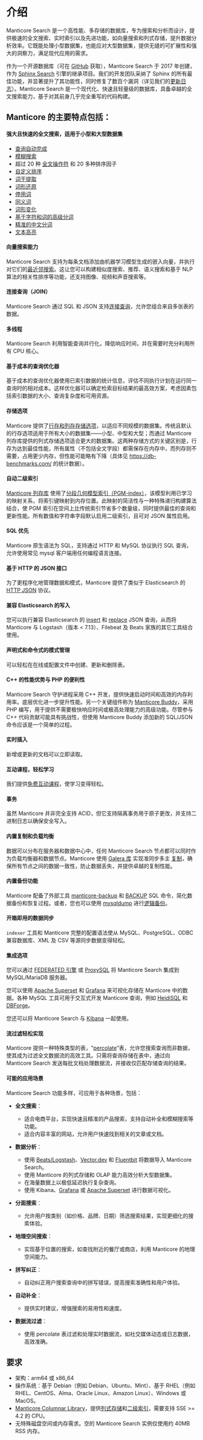 # 介绍

Manticore Search 是一个高性能、多存储的数据库，专为搜索和分析而设计，提供极速的全文搜索、实时索引以及先进功能，如向量搜索和列式存储，提升数据分析效率。它既能处理小型数据集，也能应对大型数据集，提供无缝的可扩展性和强大的洞察力，满足现代应用的需求。

作为一个开源数据库（可在 [GitHub](https://github.com/manticoresoftware/manticoresearch/) 获取），Manticore Search 于 2017 年创建，作为 [Sphinx Search](https://sphinxsearch.com/) 引擎的继承项目。我们的开发团队采纳了 Sphinx 的所有最佳功能，并显著提升了其功能性，同时修复了数百个漏洞（详见我们的[更新日志](https://manual.manticoresearch.com/Changelog)）。Manticore Search 是一个现代化、快速且轻量级的数据库，具备卓越的全文搜索能力，基于对其前身几乎完全重写的代码构建。

## Manticore 的主要特点包括：
#### 强大且快速的全文搜索，适用于小型和大型数据集

  * [查询自动完成](Searching/Autocomplete.md)
  * [模糊搜索](Searching/Spell_correction.md#Fuzzy-Search)
  * 超过 20 种 [全文操作符](https://play.manticoresearch.com/fulltextintro/)<!--{target="_blank"}--> 和 20 多种排序因子
  * [自定义排序](Searching/Sorting_and_ranking.md#Ranking-overview)
  * [词干提取](Creating_a_table/NLP_and_tokenization/Morphology.md)
  * [词形还原](Creating_a_table/NLP_and_tokenization/Morphology.md)
  * [停用词](Creating_a_table/NLP_and_tokenization/Ignoring_stop-words.md)
  * [同义词](Creating_a_table/NLP_and_tokenization/Exceptions.md)
  * [词形变化](Creating_a_table/NLP_and_tokenization/Wordforms.md)
  * [基于字符和词的高级分词](Creating_a_table/NLP_and_tokenization/Low-level_tokenization.md)
  * [精准的中文分词](Creating_a_table/NLP_and_tokenization/Languages_with_continuous_scripts.md)
  * [文本高亮](Searching/Highlighting.md)

#### 向量搜索能力
Manticore Search 支持为每条文档添加由机器学习模型生成的嵌入向量，并执行对它们的[最近邻搜索](Searching/KNN.md)。这让您可以构建相似度搜索、推荐、语义搜索和基于 NLP 算法的相关性排序等功能，还支持图像、视频和声音搜索等。

#### 连接查询（JOIN）
Manticore Search 通过 SQL 和 JSON 支持[连接查询](Searching/Joining.md)，允许您组合来自多张表的数据。

#### 多线程
Manticore Search 利用智能查询并行化，降低响应时间，并在需要时充分利用所有 CPU 核心。

#### 基于成本的查询优化器
基于成本的查询优化器使用已索引数据的统计信息，评估不同执行计划在运行同一查询时的相对成本。这样优化器可以确定检索目标结果的最高效方案，考虑因素包括索引数据的大小、查询复杂度和可用资源。

#### 存储选项
Manticore 提供了[行存和列存存储选项](Creating_a_table/Data_types.md#Row-wise-and-columnar-attribute-storages)，以适应不同规模的数据集。传统且默认的行存选项适用于所有大小的数据集——小型、中型和大型；而通过 Manticore 列存库提供的列式存储选项适合更大的数据集。这两种存储方式的关键区别是，行存为达到最佳性能，所有属性（不包括全文字段）都需保存在内存中，而列存则不需要，占用更少内存，但性能可能略有下降（具体见 https://db-benchmarks.com/ 的统计数据）。

#### 自动二级索引
[Manticore 列存库](https://github.com/manticoresoftware/columnar/) 使用了[分段几何模型索引（PGM-index）](https://github.com/gvinciguerra/PGM-index)，该模型利用已学习的映射关系，将索引键映射到内存位置。此映射的简洁性与一种特殊递归构建算法结合，使 PGM 索引在空间上比传统索引节省多个数量级，同时提供最佳的查询和更新性能。所有数值和字符串字段默认启用二级索引，且可对 JSON 属性启用。

#### SQL 优先
Manticore 原生语法为 SQL，支持通过 HTTP 和 MySQL 协议执行 SQL 查询，允许使用常见 mysql 客户端用任何编程语言连接。

#### 基于 HTTP 的 JSON 接口
为了更程序化地管理数据和模式，Manticore 提供了类似于 Elasticsearch 的 [HTTP JSON](Searching/Full_text_matching/Basic_usage.md#HTTP-JSON) 协议。

#### 兼容 Elasticsearch 的写入
您可以执行兼容 Elasticsearch 的 [insert](Data_creation_and_modification/Adding_documents_to_a_table/Adding_documents_to_a_real-time_table.md#Adding-documents-to-a-real-time-table) 和 [replace](Data_creation_and_modification/Updating_documents/REPLACE.md#REPLACE) JSON 查询，从而将 Manticore 与 Logstash（版本 < 7.13）、Filebeat 及 Beats 家族的其它工具结合使用。

#### 声明式和命令式的模式管理
可以轻松在在线或配置文件中创建、更新和删除表。

#### C++ 的性能优势与 PHP 的便利性
Manticore Search 守护进程采用 C++ 开发，提供快速启动时间和高效的内存利用率。底层优化进一步提升性能。另一个关键组件称为 [Manticore Buddy](https://github.com/manticoresoftware/manticoresearch-buddy)，采用 PHP 编写，用于提供不需要极快响应时间或极高处理能力的高级功能。尽管参与 C++ 代码贡献可能具有挑战性，但使用 Manticore Buddy 添加新的 SQL/JSON 命令应该是一个简单的过程。

#### 实时插入
新增或更新的文档可以立即读取。

#### 互动课程，轻松学习
我们提供[免费互动课程](https://play.manticoresearch.com/)，使学习变得轻松。

#### 事务
虽然 Manticore 并非完全支持 ACID，但它支持隔离事务用于原子更改，并支持二进制日志以确保安全写入。

#### 内置复制和负载均衡
数据可以分布在服务器和数据中心中，任何 Manticore Search 节点都可以同时作为负载均衡器和数据节点。Manticore 使用 [Galera 库](https://galeracluster.com/) 实现准同步多主 [复制](https://play.manticoresearch.com/replication/)，确保所有节点之间的数据一致性，防止数据丢失，并提供卓越的复制性能。

#### 内置备份功能
Manticore 配备了外部工具 [manticore-backup](Securing_and_compacting_a_table/Backup_and_restore.md) 和 [BACKUP](Securing_and_compacting_a_table/Backup_and_restore.md#BACKUP-SQL-command-reference) SQL 命令，简化数据备份和恢复过程。或者，您也可以使用 [mysqldump](https://dev.mysql.com/doc/refman/8.0/en/mysqldump.html) 进行[逻辑备份](Securing_and_compacting_a_table/Backup_and_restore.md#Backup-and-restore-with-mysqldump)。

#### 开箱即用的数据同步
`indexer` 工具和 Manticore 完整的配置语法使从 MySQL、PostgreSQL、ODBC 兼容数据库、XML 及 CSV 等源同步数据变得轻松。

#### 集成选项
您可以通过 [FEDERATED 引擎](Extensions/FEDERATED.md) 或 [ProxySQL](https://manticoresearch.com/blog/using-proxysql-to-route-inserts-in-a-distributed-realtime-index/) 将 Manticore Search 集成到 MySQL/MariaDB 服务器。

您可以使用 [Apache Superset](https://manticoresearch.com/blog/manticoresearch-apache-superset-integration/) 和 [Grafana](https://manticoresearch.com/blog/manticoresearch-grafana-integration/) 来可视化存储在 Manticore 中的数据。各种 MySQL 工具可用于交互式开发 Manticore 查询，例如 [HeidiSQL](https://www.heidisql.com/) 和 [DBForge](https://www.devart.com/dbforge/)。

您还可以将 Manticore Search 与 [Kibana](Integration/Kibana.md) 一起使用。

#### 流过滤轻松实现
Manticore 提供一种特殊类型的表，“[percolate](Creating_a_table/Local_tables/Percolate_table.md)”表，允许您搜索查询而非数据，使其成为过滤全文数据流的高效工具。只需将查询存储在表中，通过向 Manticore Search 发送每批文档处理数据流，并接收仅匹配存储查询的结果。

#### 可能的应用场景
Manticore Search 功能多样，可应用于各种场景，包括：

- **全文搜索**：
  - 适合电商平台，实现快速且精准的产品搜索，支持自动补全和模糊搜索等功能。
  - 适合内容丰富的网站，允许用户快速找到相关的文章或文档。

- **数据分析**：
  - 使用 [Beats/Logstash](https://manticoresearch.com/blog/integration-of-manticore-with-logstash-filebeat/)、[Vector.dev](https://manticoresearch.com/blog/integration-of-manticore-with-vectordev/) 和 [Fluentbit](https://manticoresearch.com/blog/integration-of-manticore-with-fluentbit/) 将数据导入 Manticore Search。
  - 使用 Manticore 的列式存储和 OLAP 能力高效分析大型数据集。
  - 在海量数据上以极低延迟执行复杂查询。
  - 使用 Kibana、[Grafana](https://manticoresearch.com/blog/manticoresearch-grafana-integration/) 或 [Apache Superset](https://manticoresearch.com/blog/manticoresearch-apache-superset-integration/) 进行数据可视化。

- **分面搜索**：
  - 允许用户按类别（如价格、品牌、日期）筛选搜索结果，实现更细化的搜索体验。

- **地理空间搜索**：
  - 实现基于位置的搜索，如查找附近的餐厅或商店，利用 Manticore 的地理空间能力。

- **拼写纠正**：
  - 自动纠正用户搜索查询中的拼写错误，提高搜索准确性和用户体验。

- **自动补全**：
  - 提供实时建议，增强搜索的易用性和速度。

- **数据流过滤**：
  - 使用 percolate 表过滤和处理实时数据流，如社交媒体动态或日志数据，高效准确。


## 要求

* 架构：arm64 或 x86_64
* 操作系统：基于 Debian（例如 Debian、Ubuntu、Mint）、基于 RHEL（例如 RHEL、CentOS、Alma、Oracle Linux、Amazon Linux）、Windows 或 MacOS。
* [Manticore Columnar Library](https://github.com/manticoresoftware/columnar)，提供[列式存储](Creating_a_table/Data_types.md#Row-wise-and-columnar-attribute-storages)和[二级索引](Introduction.md#Automatic-secondary-indexes)，需要支持 SSE >= 4.2 的 CPU。
* 无特殊磁盘空间或内存需求。空的 Manticore Search 实例仅使用约 40MB RSS 内存。

<!-- proofread -->

